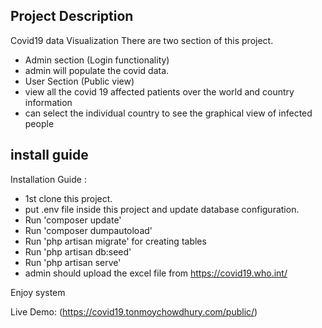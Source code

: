 

## Project Description
Covid19 data Visualization
There are two section of this project.
- Admin section (Login functionality)
- admin will populate the covid data.
- User Section (Public view)
- view all the covid 19 affected patients over the world and country information 
- can select the individual country to see the graphical view of infected people

## install guide

Installation Guide :

- 1st clone this project.
- put .env file inside this project and update database configuration.
- Run 'composer update'
- Run 'composer dumpautoload'
- Run 'php artisan migrate' for creating tables
- Run 'php artisan db:seed'
- Run 'php artisan serve'
- admin should upload the excel file from https://covid19.who.int/

Enjoy system

Live Demo: (https://covid19.tonmoychowdhury.com/public/)
